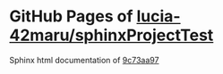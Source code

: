 GitHub Pages of [lucia-42maru/sphinxProjectTest](https://github.com/lucia-42maru/sphinxProjectTest.git)
===
Sphinx html documentation of [9c73aa97](https://github.com/lucia-42maru/sphinxProjectTest/tree/9c73aa973d23b9b3faf8cb2bcf9758db45957295)
